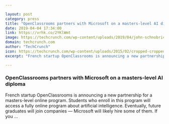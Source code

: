 ```yaml
---

layout: post
category: press
title: "OpenClassrooms partners with Microsoft on a masters-level AI diploma"
date: 2019-04-04 17:34:00
link: https://vrhk.co/2YKlWmt
image: https://techcrunch.com/wp-content/uploads/2019/04/john-schnobrich-520023-unsplash.jpg?w=600
domain: techcrunch.com
author: "TechCrunch"
icon: https://techcrunch.com/wp-content/uploads/2015/02/cropped-cropped-favicon-gradient.png?w=180
excerpt: "French startup OpenClassrooms is announcing a new partnership for a masters-level online program. Students who enroll in this program will access a fully online program about artificial intelligence. Eventually, future graduates will join companies — Microsoft will likely hire some of them. If you …"

---
```


### OpenClassrooms partners with Microsoft on a masters-level AI diploma

French startup OpenClassrooms is announcing a new partnership for a masters-level online program. Students who enroll in this program will access a fully online program about artificial intelligence. Eventually, future graduates will join companies — Microsoft will likely hire some of them. If you …